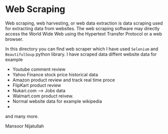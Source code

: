 # Web Scraping 

Web scraping, web harvesting, or web data extraction is data scraping used for extracting data from websites. The web scraping software may directly access the World Wide Web using the Hypertext Transfer Protocol or a web browser. 

In this directory you can find web scraper which I have used `Selenium` and `BeautifulSoup` python library. I have scraped data diffent website data for example

- Youtube comment review
- Yahoo Finance stock price historical data
- Amazon product review and track real time proce
- FlipKart product review 
- Nukari.com --> Jobs data
- Walmart.com product reivew. 
- Normal website data for example wikipedia 
- 
and many more. 

Mansoor Nijatullah
